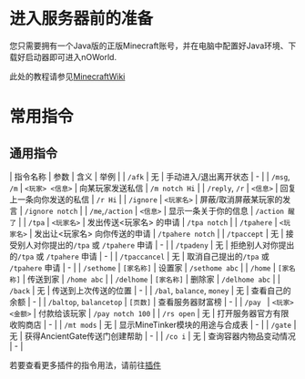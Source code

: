 
# 进入服务器前的准备

您只需要拥有一个Java版的正版Minecraft账号，并在电脑中配置好Java环境、下载好启动器即可进入nOWorld.

此处的教程请参见[MinecraftWiki](https://wiki.biligame.com/mc/%E6%95%99%E7%A8%8B#.E6.96.B0.E6.89.8B.E6.95.99.E7.A8.8B)

# 常用指令

## 通用指令
| 指令名称 | 参数 | 含义 | 举例 |
| `/afk` | 无 | 手动进入/退出离开状态 | - |
| `/msg`, `/m` | `<玩家> <信息>` | 向某玩家发送私信 | `/m notch Hi` |
| `/reply`, `/r` | `<信息>` | 回复上一条向你发送的私信 | `/r Hi` |
| `/ignore` | `<玩家名>` | 屏蔽/取消屏蔽某玩家的发言 | `/ignore notch` |
| `/me`,`/action`   | `<信息>` | 显示一条关于你的信息 | `/action 醒了` |
| `/tpa` | `<玩家名>` | 发出传送<玩家名> 的申请 | `/tpa notch` |
| `/tpahere` | `<玩家名>` | 发出让<玩家名> 向你传送的申请 | `/tpahere notch` |
| `/tpaccept` | 无 | 接受别人对你提出的`/tpa` 或 `/tpahere` 申请 | - |
| `/tpadeny` | 无 | 拒绝别人对你提出的`/tpa` 或 `/tpahere` 申请 | - |
| `/tpaccancel` | 无 | 取消自己提出的`/tpa` 或 `/tpahere` 申请 | - |
| `/sethome` | `[家名称]` | 设置家 | `/sethome abc` |
| `/home` | `[家名称]` | 传送到家 | `/home abc` |
| `/delhome` | `[家名称]` | 删除家 | `/delhome abc` |
| `/back` | 无 | 传送到上次传送的位置 | - |
| `/bal`, `balance`, `money` | 无 | 查看自己的余额 | - |
| `/baltop`, `balancetop` | `[页数]` | 查看服务器财富榜 | - |
| `/pay ` | `<玩家> <金额>` | 付款给该玩家 | `/pay notch 100` |
| `/rs open` | 无 | 打开服务器官方有限收购商店 | - |
| `/mt mods` | 无 | 显示MineTinker模块的用途与合成表 | - |
| `/gate` | 无 | 获得AncientGate传送门创建帮助 | - |
| `/co i` | 无 | 查询容器内物品变动情况 | - |

若要查看更多插件的指令用法，请前往[插件](/plugins/index.md)
